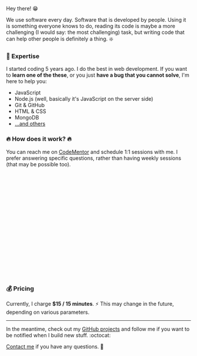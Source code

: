 Hey there! :grin:

We use software every day. Software that is developed by people. Using it is something everyone knows to do, reading its code is maybe a more challenging (I would say: the most challenging) task, but writing code that can help other people is definitely a thing. :sparkle:

### :microscope: Expertise

I started coding 5 years ago. I do the best in web development. 
If you want to **learn one of the these**, or you just **have a bug that you cannot solve**, I'm here to help you:

 - JavaScript
 - Node.js (well, basically it's JavaScript on the server side)
 - Git & GitHub
 - HTML & CSS
 - MongoDB
 - [...and others](https://www.codementor.io/johnnyb)

### :fire: How does it work? :fire:

You can reach me on [CodeMentor](https://www.codementor.io/johnnyb) and schedule 1:1 sessions with me. 
I prefer answering specific questions, rather than having weekly sessions (that may be possible too).

<a href="https://codementor.io/johnnyb" target="_blank" style="background: url(http://i.imgur.com/Y1zl5aF.png); height: 283px; width: 250px; display: inline-block;"></a>


### :moneybag: Pricing

Currently, I charge **$15 / 15 minutes**. :zap:
This may change in the future, depending on various parameters.

---

In the meantime, check out my [GitHub projects](https://github.com/IonicaBizau) and follow me if you want to be notified when I build new stuff. :octocat:

[Contact me](/contact) if you have any questions. :email:
